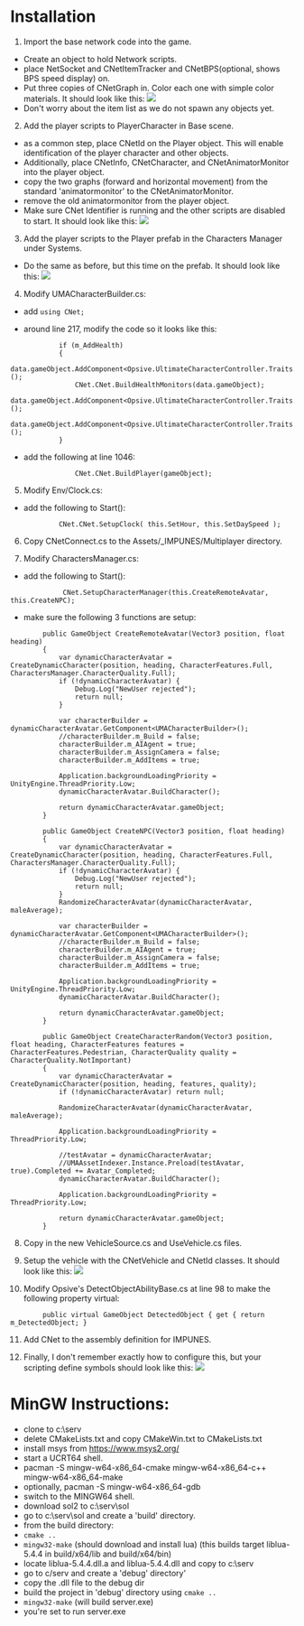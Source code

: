 # Installation

1. Import the base network code into the game.

- Create an object to hold Network scripts.
- place NetSocket and CNetItemTracker and CNetBPS(optional, shows BPS speed display) on.
- Put three copies of CNetGraph in. Color each one with simple color materials. It should look like this:
![](https://i.imgur.com/pkkqlQJ.png)
- Don't worry about the item list as we do not spawn any objects yet.

2. Add the player scripts to PlayerCharacter in Base scene.

- as a common step, place CNetId on the Player object. This will enable identification of the player character and other objects.
- Additionally, place CNetInfo, CNetCharacter, and CNetAnimatorMonitor into the player object.
- copy the two graphs (forward and horizontal movement) from the standard 'animatormonitor' to the CNetAnimatorMonitor.
- remove the old animatormonitor from the player object.
- Make sure CNet Identifier is running and the other scripts are disabled to start. It should look like this:
![](https://i.imgur.com/KzANWOE.png)

3. Add the player scripts to the Player prefab in the Characters Manager under Systems.

- Do the same as before, but this time on the prefab. It should look like this:
![](https://i.imgur.com/IY7YdPm.png)


4. Modify UMACharacterBuilder.cs:
- add `using CNet;`

- around line 217, modify the code so it looks like this:
```
            if (m_AddHealth)
            {
                data.gameObject.AddComponent<Opsive.UltimateCharacterController.Traits.AttributeManager>();
                CNet.CNet.BuildHealthMonitors(data.gameObject);
                data.gameObject.AddComponent<Opsive.UltimateCharacterController.Traits.CharacterHealth>();
                data.gameObject.AddComponent<Opsive.UltimateCharacterController.Traits.CharacterRespawner>();
            }
```

- add the following at line 1046:
```
                CNet.CNet.BuildPlayer(gameObject);
```

5. Modify Env/Clock.cs:
- add the following to Start():
```
            CNet.CNet.SetupClock( this.SetHour, this.SetDaySpeed );
```


6. Copy CNetConnect.cs to the Assets/_IMPUNES/Multiplayer directory.

7. Modify CharactersManager.cs:
- add the following to Start():
```
             CNet.SetupCharacterManager(this.CreateRemoteAvatar, this.CreateNPC);
```
- make sure the following 3 functions are setup:

```
        public GameObject CreateRemoteAvatar(Vector3 position, float heading)
        {
            var dynamicCharacterAvatar = CreateDynamicCharacter(position, heading, CharacterFeatures.Full, CharactersManager.CharacterQuality.Full);
            if (!dynamicCharacterAvatar) {
                Debug.Log("NewUser rejected");
                return null;
            }

            var characterBuilder = dynamicCharacterAvatar.GetComponent<UMACharacterBuilder>();
            //characterBuilder.m_Build = false;
            characterBuilder.m_AIAgent = true;
            characterBuilder.m_AssignCamera = false;
            characterBuilder.m_AddItems = true;

            Application.backgroundLoadingPriority = UnityEngine.ThreadPriority.Low;
            dynamicCharacterAvatar.BuildCharacter();

            return dynamicCharacterAvatar.gameObject;
        }

        public GameObject CreateNPC(Vector3 position, float heading)
        {
            var dynamicCharacterAvatar = CreateDynamicCharacter(position, heading, CharacterFeatures.Full, CharactersManager.CharacterQuality.Full);
            if (!dynamicCharacterAvatar) {
                Debug.Log("NewUser rejected");
                return null;
            }
            RandomizeCharacterAvatar(dynamicCharacterAvatar, maleAverage);

            var characterBuilder = dynamicCharacterAvatar.GetComponent<UMACharacterBuilder>();
            //characterBuilder.m_Build = false;
            characterBuilder.m_AIAgent = true;
            characterBuilder.m_AssignCamera = false;
            characterBuilder.m_AddItems = true;

            Application.backgroundLoadingPriority = UnityEngine.ThreadPriority.Low;
            dynamicCharacterAvatar.BuildCharacter();

            return dynamicCharacterAvatar.gameObject;
        }

        public GameObject CreateCharacterRandom(Vector3 position, float heading, CharacterFeatures features = CharacterFeatures.Pedestrian, CharacterQuality quality = CharacterQuality.NotImportant)
        {
            var dynamicCharacterAvatar = CreateDynamicCharacter(position, heading, features, quality);
            if (!dynamicCharacterAvatar) return null;

            RandomizeCharacterAvatar(dynamicCharacterAvatar, maleAverage);

            Application.backgroundLoadingPriority = ThreadPriority.Low;

            //testAvatar = dynamicCharacterAvatar;
            //UMAAssetIndexer.Instance.Preload(testAvatar, true).Completed += Avatar_Completed;
            dynamicCharacterAvatar.BuildCharacter();

            Application.backgroundLoadingPriority = ThreadPriority.Low;

            return dynamicCharacterAvatar.gameObject;
        }
```

8. Copy in the new VehicleSource.cs and UseVehicle.cs files.

9. Setup the vehicle with the CNetVehicle and CNetId classes. It should look like this:
![](https://i.imgur.com/qMH0wyA.png)


10. Modify Opsive's DetectObjectAbilityBase.cs at line 98 to make the following property virtual:
```
        public virtual GameObject DetectedObject { get { return m_DetectedObject; }
```

11. Add CNet to the assembly definition for IMPUNES.

12. Finally, I don't remember exactly how to configure this, but your scripting define symbols should look like this:
![](https://i.imgur.com/vXkrDkI.png)

# MinGW Instructions:

- clone to c:\serv
- delete CMakeLists.txt and copy CMakeWin.txt to CMakeLists.txt
- install msys from https://www.msys2.org/
- start a UCRT64 shell.
- pacman -S mingw-w64-x86_64-cmake mingw-w64-x86_64-c++ mingw-w64-x86_64-make
- optionally, pacman -S mingw-w64-x86_64-gdb
- switch to the MINGW64 shell.
- download sol2 to c:\serv\sol
- go to c:\serv\sol and create a 'build' directory.
- from the build directory:
- `cmake ..`
- `mingw32-make` (should download and install lua)
 (this builds target liblua-5.4.4 in build/x64/lib and build/x64/bin)
- locate liblua-5.4.4.dll.a and liblua-5.4.4.dll and copy to c:\serv
- go to c/serv and create a 'debug' directory'
- copy the .dll file to the debug dir
- build the project in 'debug' directory using `cmake ..`
- `mingw32-make` (will build server.exe)
- you're set to run server.exe

